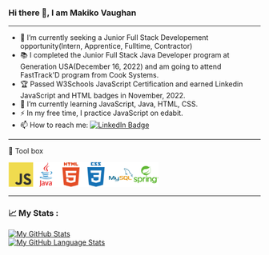 ### Hi there 👋, I am Makiko Vaughan


---

- 🔭 I’m currently seeking a Junior Full Stack Developement opportunity(Intern, Apprentice, Fulltime, Contractor)
- 📚 I completed the Junior Full Stack Java Developer program at Generation USA(December 16, 2022) and am going to attend FastTrack'D program from Cook Systems.
- 🏆 Passed W3Schools JavaScript Certification and earned Linkedin JavaScript and HTML badges in November, 2022.
- 🌱 I’m currently learning JavaScript, Java, HTML, CSS.
- ⚡ In my free time, I practice JavaScript on edabit.
- 📫 How to reach me:  <a href="https://www.linkedin.com/in/makiko-vaughan/" target=" _blank">
    <img src="https://img.shields.io/badge/LinkedIn-blue?style=for-the-badge&logo=linkedin&logoColor=white" alt="LinkedIn Badge"/>
  </a>


---

:toolbox: Tool box

<img src="https://github.com/devicons/devicon/blob/master/icons/javascript/javascript-original.svg" alt="JavaScript Logo" width="50" height="50"/><img src="https://github.com/devicons/devicon/blob/master/icons/java/java-original-wordmark.svg" alt="Java Logo" width="50" height="50"/><img src="https://github.com/devicons/devicon/blob/master/icons/html5/html5-plain-wordmark.svg" alt="HTML Logo" width="50" height="50"/><img src="https://github.com/devicons/devicon/blob/master/icons/css3/css3-plain-wordmark.svg" alt="CSS Logo" width="50" height="50"/><img src="https://github.com/devicons/devicon/blob/master/icons/mysql/mysql-original-wordmark.svg" alt="MySQL Logo" width="50" height="50"/><img src="https://github.com/devicons/devicon/blob/master/icons/spring/spring-original-wordmark.svg" alt="SpringBoot Logo" width="50" height="50"/>

---

### 📈 My Stats :

[![My GitHub Stats](https://github-readme-stats.vercel.app/api/?username=makikovaughan&count_private=true&theme=tokyonight&showicons=true)]() <br>
[![My GitHub Language Stats](https://github-readme-stats.vercel.app/api/top-langs/?username=makikovaughan&langs_count=5&theme=tokyonight)]()

